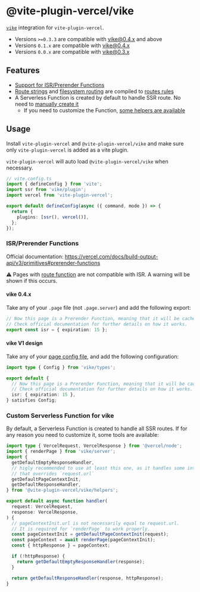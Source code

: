 # @vite-plugin-vercel/vike

[`vike`](https://github.com/vikejs/vike) integration for `vite-plugin-vercel`.

- Versions `>=0.3.3` are compatible with vike@0.4.x and above
- Versions `0.1.x` are compatible with vike@0.4.x
- Versions `0.0.x` are compatible with vike@0.3.x

## Features

- [Support for ISR/Prerender Functions](#isrprerender-functions)
- [Route strings](https://vike.dev/route-string) and [filesystem routing](https://vike.dev/filesystem-routing) are compiled to [routes rules](https://vercel.com/docs/build-output-api/v3#build-output-configuration/supported-properties/routes)
- A Serverless Function is created by default to handle SSR route. No need to [manually create it](https://github.com/vikejs/vike_vercel/blob/main/api/ssr.js)
  - If you need to customize the Function, [some helpers are available](#custom-serverless-function-for-vike)

## Usage

Install `vite-plugin-vercel` and `@vite-plugin-vercel/vike` and make sure only `vite-plugin-vercel` is added as a vite plugin.

`vite-plugin-vercel` will auto load `@vite-plugin-vercel/vike` when necessary.

```ts
// vite.config.ts
import { defineConfig } from 'vite';
import ssr from 'vike/plugin';
import vercel from 'vite-plugin-vercel';

export default defineConfig(async ({ command, mode }) => {
  return {
    plugins: [ssr(), vercel()],
  };
});
```

### ISR/Prerender Functions

Official documentation: https://vercel.com/docs/build-output-api/v3/primitives#prerender-functions

:warning: Pages with [route function](https://vike.dev/route-function) are not compatible with ISR. A warning will be shown if this occurs.

#### vike 0.4.x

Take any of your `.page` file (not `.page.server`) and add the following export:

```ts
// Now this page is a Prerender Function, meaning that it will be cached on Edge network for 15 seconds.
// Check official documentation for further details on how it works.
export const isr = { expiration: 15 };
```

#### vike V1 design

Take any of your [page config file](https://vike.dev/config), and add the following configuration:

```ts
import type { Config } from 'vike/types';

export default {
  // Now this page is a Prerender Function, meaning that it will be cached on Edge network for 15 seconds.
  // Check official documentation for further details on how it works.
  isr: { expiration: 15 },
} satisfies Config;
```

### Custom Serverless Function for vike

By default, a Serverless Function is created to handle all SSR routes.
If for any reason you need to customize it, some tools are available:

```ts
import type { VercelRequest, VercelResponse } from '@vercel/node';
import { renderPage } from 'vike/server';
import {
  getDefaultEmptyResponseHandler,
  // higly recommended to use at least this one, as it handles some internals
  // that overrides `request.url`
  getDefaultPageContextInit,
  getDefaultResponseHandler,
} from '@vite-plugin-vercel/vike/helpers';

export default async function handler(
  request: VercelRequest,
  response: VercelResponse,
) {
  // pageContextInit.url is not necessarily equal to request.url.
  // It is required for `renderPage` to work properly.
  const pageContextInit = getDefaultPageContextInit(request);
  const pageContext = await renderPage(pageContextInit);
  const { httpResponse } = pageContext;

  if (!httpResponse) {
    return getDefaultEmptyResponseHandler(response);
  }

  return getDefaultResponseHandler(response, httpResponse);
}
```
